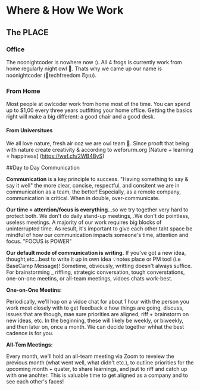 # Where & How We Work

## The PLACE

### Office

The noonightcoder is nowhere now :). All 4 frogs is currently work from home regularly night owl 🦉. Thats why we came up our name is noonightcoder (🦉techfreedom ទីទុយ).

### From Home

Most people at owlcoder work from home most of the time. You can spend up to $1,00 every three years outfitting your home office. Getting the basics right will make a big different: a good chair and a good desk.

#### From Universitues

We all love nature, fresh air coz we are owl team 🦉. Since prooft that being with nature create creativity & according to weforurm.org [Nature + learning = happiness] (https://wef.ch/2WB4ByS)

##Day to Day Communication

**Communication** is a key principle to success. "Having something to say & say it well" the more clear, concise, respectful, and consitent we are in communication as a team, the better! Especially, as a remote company, communication is critical. When in double, over-communicate.

**Our time + attention/focus is everything**...so we try together very hard to protect both. We don't do daily stand-up meetings, .We don't do pointless, useless meetings. A majority of our work requires big blocks of uninterrupted time. As result, it's important to give each other taht space be mindful of how our communication impacts someone's time, attention and focus. "FOCUS is POWER"

**Our default mode of communication is writing.** If you've got a new idea, thought,etc...best to write it up in own idea 💡notes place or PM tool (i.e BaseCamp Message)! Sometime, obviously, writting doesn't always suffice. For brainstorming _ riffling, strategic conversation, tough converstations, one-on-one meetins, or all-team meetings, vidoes chats work-best.

**One-on-One Meetins:**

Periodically, we'll hop on a vidoe chat for about 1 hour with the person you work most closely with to get feedback o how things are going, discuss, issues that are though, mae sure priorities are aligned, riff + brainstorm on new ideas, etc. In the beginning, these will likely be weekly, or biweekly, and then later on, once a month. We can decide together whhat the best cadence is for you.

**All-Tem Meetings:**

Every month, we'll hold an all-team meeting via Zoom to reveiew the previous month (what went well, what didn't etc.), to outline priorities for the upcoming month + quater, to share learnings, and jsut to riff and catch up with one anohter. This is valuable time to get aligned as a company and to see each other's faces!


